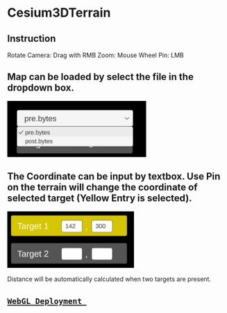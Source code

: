 # Cesium3DTerrain
## Instruction
Rotate Camera: Drag with RMB
Zoom: Mouse Wheel
Pin: LMB

Map can be loaded by select the file in the dropdown box.
------------
<img src="Demo_Image\dropdownbox.png">

The Coordinate can be input by textbox.
Use Pin on the terrain will change the coordinate of selected target (Yellow Entry is selected).
------------
<img src="Demo_Image\target_picking.png">

Distance will be automatically calculated when two targets are present.

## [`WebGL Deployment `](https://bangbiu.github.io/Cesium3DTerrain/3Dist_Build_WebGL/)